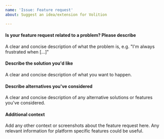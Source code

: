 ```yaml
---
name: 'Issue: Feature request'
about: Suggest an idea/extension for Volition

---
```


#### Is your feature request related to a problem? Please describe

A clear and concise description of what the problem is, e.g. "I'm always frustrated when [...]"

#### Describe the solution you'd like

A clear and concise description of what you want to happen.

#### Describe alternatives you've considered

A clear and concise description of any alternative solutions or features you've considered.

#### Additional context

Add any other context or screenshots about the feature request here. Any relevant information for platform specific features could be useful.
